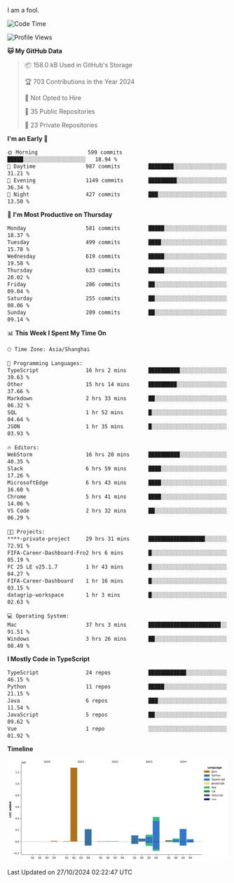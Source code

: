I am a fool.

<!--START_SECTION:waka-->
![Code Time](http://img.shields.io/badge/Code%20Time-1%2C997%20hrs%2041%20mins-blue)

![Profile Views](http://img.shields.io/badge/Profile%20Views-0-blue)

**🐱 My GitHub Data** 

> 📦 158.0 kB Used in GitHub's Storage 
 > 
> 🏆 703 Contributions in the Year 2024
 > 
> 🚫 Not Opted to Hire
 > 
> 📜 35 Public Repositories 
 > 
> 🔑 23 Private Repositories 
 > 
**I'm an Early 🐤** 

```text
🌞 Morning                599 commits         █████░░░░░░░░░░░░░░░░░░░░   18.94 % 
🌆 Daytime                987 commits         ████████░░░░░░░░░░░░░░░░░   31.21 % 
🌃 Evening                1149 commits        █████████░░░░░░░░░░░░░░░░   36.34 % 
🌙 Night                  427 commits         ███░░░░░░░░░░░░░░░░░░░░░░   13.50 % 
```
📅 **I'm Most Productive on Thursday** 

```text
Monday                   581 commits         █████░░░░░░░░░░░░░░░░░░░░   18.37 % 
Tuesday                  499 commits         ████░░░░░░░░░░░░░░░░░░░░░   15.78 % 
Wednesday                619 commits         █████░░░░░░░░░░░░░░░░░░░░   19.58 % 
Thursday                 633 commits         █████░░░░░░░░░░░░░░░░░░░░   20.02 % 
Friday                   286 commits         ██░░░░░░░░░░░░░░░░░░░░░░░   09.04 % 
Saturday                 255 commits         ██░░░░░░░░░░░░░░░░░░░░░░░   08.06 % 
Sunday                   289 commits         ██░░░░░░░░░░░░░░░░░░░░░░░   09.14 % 
```


📊 **This Week I Spent My Time On** 

```text
🕑︎ Time Zone: Asia/Shanghai

💬 Programming Languages: 
TypeScript               16 hrs 2 mins       ██████████░░░░░░░░░░░░░░░   39.63 % 
Other                    15 hrs 14 mins      █████████░░░░░░░░░░░░░░░░   37.66 % 
Markdown                 2 hrs 33 mins       ██░░░░░░░░░░░░░░░░░░░░░░░   06.32 % 
SQL                      1 hr 52 mins        █░░░░░░░░░░░░░░░░░░░░░░░░   04.64 % 
JSON                     1 hr 35 mins        █░░░░░░░░░░░░░░░░░░░░░░░░   03.93 % 

🔥 Editors: 
WebStorm                 16 hrs 20 mins      ██████████░░░░░░░░░░░░░░░   40.35 % 
Slack                    6 hrs 59 mins       ████░░░░░░░░░░░░░░░░░░░░░   17.26 % 
MicrosoftEdge            6 hrs 43 mins       ████░░░░░░░░░░░░░░░░░░░░░   16.60 % 
Chrome                   5 hrs 41 mins       ████░░░░░░░░░░░░░░░░░░░░░   14.06 % 
VS Code                  2 hrs 32 mins       ██░░░░░░░░░░░░░░░░░░░░░░░   06.29 % 

🐱‍💻 Projects: 
****-private-project     29 hrs 31 mins      ██████████████████░░░░░░░   72.91 % 
FIFA-Career-Dashboard-Fro2 hrs 6 mins        █░░░░░░░░░░░░░░░░░░░░░░░░   05.19 % 
FC 25 LE v25.1.7         1 hr 43 mins        █░░░░░░░░░░░░░░░░░░░░░░░░   04.27 % 
FIFA-Career-Dashboard    1 hr 16 mins        █░░░░░░░░░░░░░░░░░░░░░░░░   03.15 % 
datagrip-workspace       1 hr 3 mins         █░░░░░░░░░░░░░░░░░░░░░░░░   02.63 % 

💻 Operating System: 
Mac                      37 hrs 3 mins       ███████████████████████░░   91.51 % 
Windows                  3 hrs 26 mins       ██░░░░░░░░░░░░░░░░░░░░░░░   08.49 % 
```

**I Mostly Code in TypeScript** 

```text
TypeScript               24 repos            ████████████░░░░░░░░░░░░░   46.15 % 
Python                   11 repos            █████░░░░░░░░░░░░░░░░░░░░   21.15 % 
Java                     6 repos             ███░░░░░░░░░░░░░░░░░░░░░░   11.54 % 
JavaScript               5 repos             ██░░░░░░░░░░░░░░░░░░░░░░░   09.62 % 
Vue                      1 repo              ░░░░░░░░░░░░░░░░░░░░░░░░░   01.92 % 
```



**Timeline**

![Lines of Code chart](https://raw.githubusercontent.com/VeejaLiu/VeejaLiu/master/assets/bar_graph.png)


 Last Updated on 27/10/2024 02:22:47 UTC
<!--END_SECTION:waka-->
